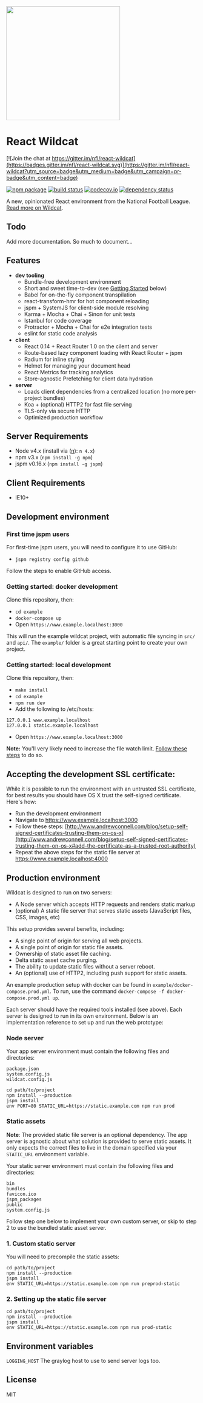 <img src="http://static.nfl.com/static/content/public/static/img/logos/nfl-engineering-light.svg" width="300" />

# React Wildcat

[![Join the chat at https://gitter.im/nfl/react-wildcat](https://badges.gitter.im/nfl/react-wildcat.svg)](https://gitter.im/nfl/react-wildcat?utm_source=badge&utm_medium=badge&utm_campaign=pr-badge&utm_content=badge)

[![npm package](https://img.shields.io/npm/v/react-wildcat.svg?style=flat-square)](https://www.npmjs.org/package/react-wildcat)
[![build status](https://img.shields.io/travis/nfl/react-wildcat/master.svg?style=flat-square)](https://travis-ci.org/nfl/react-wildcat)
[![codecov.io](https://codecov.io/github/nfl/react-wildcat/coverage.svg?branch=master)](https://codecov.io/github/nfl/react-wildcat?branch=master)
[![dependency status](https://img.shields.io/david/nfl/react-wildcat.svg?style=flat-square)](https://david-dm.org/nfl/react-wildcat)

A new, opinionated React environment from the National Football League. [Read more on Wildcat](https://medium.com/nfl-engineers/nfl-react-84e9cd11d384#.rlwui1p4z).

## Todo

Add more documentation. So much to document...

## Features

- **dev tooling**
    - Bundle-free development environment
    - Short and sweet time-to-dev (see [Getting Started](#getting-started) below)
    - Babel for on-the-fly component transpilation
    - react-transform-hmr for hot component reloading
    - jspm + SystemJS for client-side module resolving
    - Karma + Mocha + Chai + Sinon for unit tests
    - Istanbul for code coverage
    - Protractor + Mocha + Chai for e2e integration tests
    - eslint for static code analysis
- **client**
    - React 0.14 + React Router 1.0 on the cilent and server
    - Route-based lazy component loading with React Router + jspm
    - Radium for inline styling
    - Helmet for managing your document head
    - React Metrics for tracking analytics
    - Store-agnostic Prefetching for client data hydration
- **server**
    - Loads client dependencies from a centralized location (no more per-project bundles)
    - Koa + (optional) HTTP2 for fast file serving
    - TLS-only via secure HTTP
    - Optimized production workflow

## Server Requirements

- Node v4.x (install via ([n](https://github.com/tj/n)): `n 4.x`)
- npm v3.x (`npm install -g npm`)
- jspm v0.16.x (`npm install -g jspm`)

## Client Requirements

- IE10+

## Development environment

### First time jspm users

For first-time jspm users, you will need to configure it to use GitHub:

- `jspm registry config github`

Follow the steps to enable GitHub access.

### Getting started: docker development
Clone this repository, then:

- `cd example`
- `docker-compose up`
- Open `https://www.example.localhost:3000`

This will run the example wildcat project, with automatic file syncing in `src/` and `api/`. The `example/` folder is a great starting point to create your own project.

### Getting started: local development

Clone this repository, then:

- `make install`
- `cd example`
- `npm run dev`
- Add the following to /etc/hosts:

```
127.0.0.1 www.example.localhost
127.0.0.1 static.example.localhost
```

- Open `https://www.example.localhost:3000`

__Note:__ You'll very likely need to increase the file watch limit. [Follow these steps](http://stackoverflow.com/a/27982223) to do so.



## Accepting the development SSL certificate:

While it is possible to run the environment with an untrusted SSL certificate, for best results you should have OS X trust the self-signed certificate. Here's how:

- Run the development environment
- Navigate to https://www.example.localhost:3000
- Follow these steps: [http://www.andrewconnell.com/blog/setup-self-signed-certificates-trusting-them-on-os-x](http://www.andrewconnell.com/blog/setup-self-signed-certificates-trusting-them-on-os-x#add-the-certificate-as-a-trusted-root-authority)
- Repeat the above steps for the static file server at https://www.example.localhost:4000

## Production environment

Wildcat is designed to run on two servers:

- A Node server which accepts HTTP requests and renders static markup
- (optional) A static file server that serves static assets (JavaScript files, CSS, images, etc)

This setup provides several benefits, including:

- A single point of origin for serving all web projects.
- A single point of origin for static file assets.
- Ownership of static asset file caching.
- Delta static asset cache purging.
- The ability to update static files without a server reboot.
- An (optional) use of HTTP2, including push support for static assets.

An example production setup with docker can be found in `example/docker-compose.prod.yml`. To run, use the command `docker-compose -f docker-compose.prod.yml up`.

Each server should have the required tools installed (see above). Each server is designed to run in its own environment. Below is an implementation reference to set up and run the web prototype:

### Node server

Your app server environment must contain the following files and directories:

```
package.json
system.config.js
wildcat.config.js
```

```shell
cd path/to/project
npm install --production
jspm install
env PORT=80 STATIC_URL=https://static.example.com npm run prod
```

### Static assets

**Note**: The provided static file server is an optional dependency. The app server is agnostic about what solution is provided to serve static assets. It only expects the correct files to live in the domain specified via your `STATIC_URL` environment variable.

Your static server environment must contain the following files and directories:

```
bin
bundles
favicon.ico
jspm_packages
public
system.config.js
```

Follow step one below to implement your own custom server, or skip to step 2 to use the bundled static asset server.

### 1. Custom static server

You will need to precompile the static assets:

```shell
cd path/to/project
npm install --production
jspm install
env STATIC_URL=https://static.example.com npm run preprod-static
```

### 2. Setting up the static file server

```shell
cd path/to/project
npm install --production
jspm install
env STATIC_URL=https://static.example.com npm run prod-static
```

## Environment variables

`LOGGING_HOST` The graylog host to use to send server logs too.

## License

MIT
